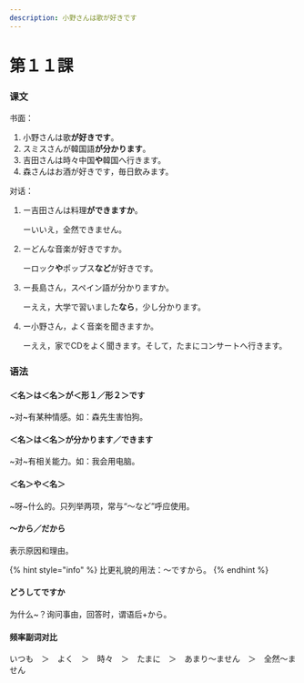 ```yaml
---
description: 小野さんは歌が好きです
---
```


# 第１１課

### 课文

书面：

1. 小野さんは歌**が好きです**。
2. スミスさんが韓国語**が分かります**。
3. 吉田さんは時々中国**や**韓国へ行きます。
4. 森さんはお酒が好きです，毎日飲みます。

对话：

1. ー吉田さんは料理**ができますか**。

   ーいいえ，全然できません。

2. ーどんな音楽が好きですか。

   ーロック**や**ポップス**など**が好きです。

3. ー長島さん，スペイン語が分かりますか。

   ーええ，大学で習いました**なら**，少し分かります。

4. ー小野さん，よく音楽を聞きますか。

   ーええ，家でCDをよく聞きます。そして，たまにコンサートへ行きます。

### 语法

#### ＜名＞は＜名＞が＜形１／形２＞です

~对~有某种情感。如：森先生害怕狗。

#### ＜名＞は＜名＞が分かります／できます

~对~有相关能力。如：我会用电脑。

#### ＜名＞や＜名＞

~呀~什么的。只列举两项，常与“～など”呼应使用。

#### ～から／だから

表示原因和理由。

{% hint style="info" %}
比更礼貌的用法：～ですから。
{% endhint %}

#### どうしてですか

为什么~？询问事由，回答时，谓语后+から。

#### 频率副词对比

いつも　＞　よく　＞　時々　＞　たまに　＞　あまり～ません　＞　全然～ません

